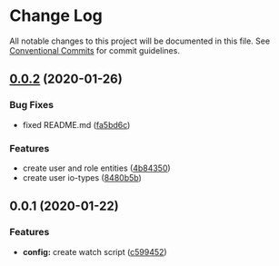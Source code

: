# Change Log

All notable changes to this project will be documented in this file.
See [Conventional Commits](https://conventionalcommits.org) for commit guidelines.

## [0.0.2](https://github.com/Yurchishin/chat-monorepo/compare/v0.0.1...v0.0.2) (2020-01-26)


### Bug Fixes

* fixed README.md ([fa5bd6c](https://github.com/Yurchishin/chat-monorepo/commit/fa5bd6cc7e3c3591c7027008fa11a92607021b43))


### Features

* create user and role entities ([4b84350](https://github.com/Yurchishin/chat-monorepo/commit/4b84350a9fce24c767428eceb7fa4a8e3eef18aa))
* create user io-types ([8480b5b](https://github.com/Yurchishin/chat-monorepo/commit/8480b5bf327a94e3ab2e67852e92348232524a68))





## 0.0.1 (2020-01-22)


### Features

* **config:** create watch script ([c599452](https://github.com/Yurchishin/chat-monorepo/commit/c599452fdc51475e0a70c1e909395e188b141231))
